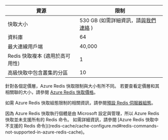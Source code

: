 | 資源 | 限制 |
| --- | --- |
| 快取大小 |530 GB (如需詳細資訊，請[與我們連絡](mailto:wapteams@microsoft.com?subject=Redis%20Cache%20quota%20increase) ) |
| 資料庫 |64 |
| 最大連線用戶端 |40,000 |
| Redis 快取複本 (適用於高可用性) |1 |
| 高級快取中包含叢集的分區 |10 |

針對各個定價層，Azure Redis 快取限制與大小有所不同。 若要查看定價層和其相關聯的大小，請參閱 [Azure Redis 快取價格](https://azure.microsoft.com/pricing/details/cache/)。

如需 Azure Redis 快取組態限制的相關資訊，請參閱[預設 Redis 伺服器組態](../articles/redis-cache/cache-configure.md#default-redis-server-configuration)。

因為 Azure Redis 快取執行個體是由 Microsoft 設定與管理，所以 Azure Redis 快取並未支援所有的 Redis 命令。 如需詳細資訊，請參閱 [Azure Redis 快取中不支援的 Redis 命令]((redis-cache/cache-configure.md#redis-commands-not-supported-in-azure-redis-cache)。

